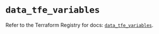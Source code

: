 # `data_tfe_variables`

Refer to the Terraform Registry for docs: [`data_tfe_variables`](https://registry.terraform.io/providers/hashicorp/tfe/0.66.0/docs/data-sources/variables).
